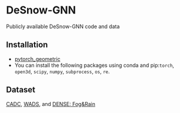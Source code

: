 # DeSnow-GNN
Publicly available DeSnow-GNN code and data

## Installation
- [pytorch_geometric](https://pytorch-geometric.readthedocs.io/en/latest/install/installation.html)<br>
- You can install the following packages using conda and pip:`torch`, `open3d`, `scipy`, `numpy`, `subprocess`, `os`, `re`.

## Dataset
[CADC](http://cadcd.uwaterloo.ca/), [WADS](https://digitalcommons.mtu.edu/wads/), and [DENSE: Fog&Rain](https://www.uni-ulm.de/index.php?id=101568)



